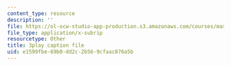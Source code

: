 ```yaml
---
content_type: resource
description: ''
file: https://ol-ocw-studio-app-production.s3.amazonaws.com/courses/mas-s62-cryptocurrency-engineering-and-design-spring-2018/e1599fbe69b0dd2c2b569cfaac876a5b_BFwc2XA8rSk.srt
file_type: application/x-subrip
resourcetype: Other
title: 3play caption file
uid: e1599fbe-69b0-dd2c-2b56-9cfaac876a5b
---
```


